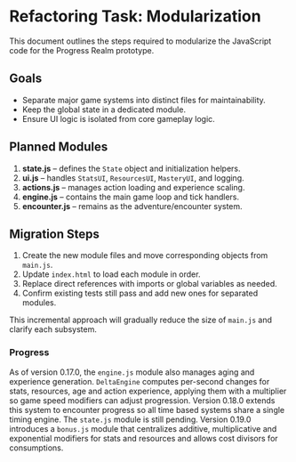 # Refactoring Task: Modularization

This document outlines the steps required to modularize the JavaScript code for the Progress Realm prototype.

## Goals
- Separate major game systems into distinct files for maintainability.
- Keep the global state in a dedicated module.
- Ensure UI logic is isolated from core gameplay logic.

## Planned Modules
1. **state.js** – defines the `State` object and initialization helpers.
2. **ui.js** – handles `StatsUI`, `ResourcesUI`, `MasteryUI`, and logging.
3. **actions.js** – manages action loading and experience scaling.
4. **engine.js** – contains the main game loop and tick handlers.
5. **encounter.js** – remains as the adventure/encounter system.

## Migration Steps
1. Create the new module files and move corresponding objects from `main.js`.
2. Update `index.html` to load each module in order.
3. Replace direct references with imports or global variables as needed.
4. Confirm existing tests still pass and add new ones for separated modules.

This incremental approach will gradually reduce the size of `main.js` and clarify each subsystem.

### Progress
As of version 0.17.0, the `engine.js` module also manages aging and experience generation. `DeltaEngine` computes per-second changes for stats, resources, age and action experience, applying them with a multiplier so game speed modifiers can adjust progression. Version 0.18.0 extends this system to encounter progress so all time based systems share a single timing engine. The `state.js` module is still pending. Version 0.19.0 introduces a `bonus.js` module that centralizes additive, multiplicative and exponential modifiers for stats and resources and allows cost divisors for consumptions.
